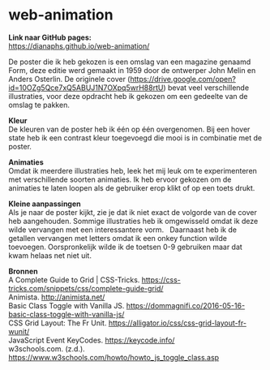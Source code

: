 # web-animation

<b>Link naar GitHub pages:</b><br>
https://dianaphs.github.io/web-animation/
<br>

De poster die ik heb gekozen is een omslag van een magazine genaamd Form, deze editie werd gemaakt in 1959 door de ontwerper John Melin en Anders Osterlin. De originele cover (https://drive.google.com/open?id=10OZg5Qce7xQ5ABUJ1N7OXpq5wrH88rtU) bevat veel verschillende illustraties, voor deze opdracht heb ik gekozen om een gedeelte van de omslag te pakken.

<b>Kleur</b><br>
De kleuren van de poster heb ik één op één overgenomen. Bij een hover state heb ik een contrast kleur toegevoegd die mooi is in combinatie met de poster.

<b>Animaties</b><br>
Omdat ik meerdere illustraties heb, leek het mij leuk om te experimenteren met verschillende soorten animaties. Ik heb ervoor gekozen om de animaties te laten loopen als de gebruiker erop klikt of op een toets drukt.

<b>Kleine aanpassingen</b><br>
Als je naar de poster kijkt, zie je dat ik niet exact de volgorde van de cover heb aangehouden. Sommige illustraties heb ik omgewisseld omdat ik deze wilde vervangen met een interessantere vorm.   Daarnaast heb ik de getallen vervangen met letters omdat ik een onkey function wilde toevoegen. Oorspronkelijk wilde ik de toetsen 0-9 gebruiken maar dat kwam helaas net niet uit.

<b>Bronnen</b><br>
 A Complete Guide to Grid | CSS-Tricks. https://css-tricks.com/snippets/css/complete-guide-grid/<br>
Animista. http://animista.net/<br>
Basic Class Toggle with Vanilla JS. https://dommagnifi.co/2016-05-16-basic-class-toggle-with-vanilla-js/<br>
CSS Grid Layout: The Fr Unit. https://alligator.io/css/css-grid-layout-fr-wunit/<br>
JavaScript Event KeyCodes. https://keycode.info/<br>
w3schools.com. (z.d.). https://www.w3schools.com/howto/howto_js_toggle_class.asp

